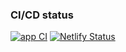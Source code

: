 ### CI/CD status
[![app CI](https://github.com/zhenia-chugaev/stuff/actions/workflows/app-ci.yml/badge.svg)](https://github.com/zhenia-chugaev/stuff/actions/workflows/app-ci.yml)
[![Netlify Status](https://api.netlify.com/api/v1/badges/8e376739-af21-447b-90fe-5d70f39d720a/deploy-status)](https://app.netlify.com/sites/stuffofmine/deploys)
